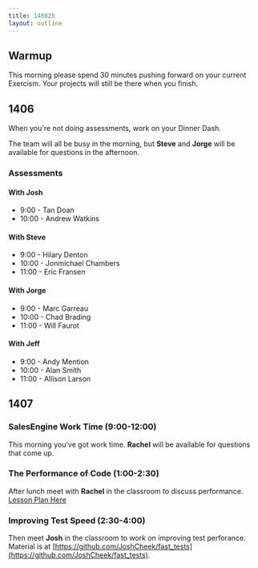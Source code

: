 ```yaml
---
title: 140825
layout: outline
---
```


## Warmup

This morning please spend 30 minutes pushing forward on your current Exercism.
Your projects will still be there when you finish.

## 1406

When you're not doing assessments, work on your Dinner Dash.

The team will all be busy in the morning, but **Steve** and **Jorge** will
be available for questions in the afternoon.

### Assessments

#### With Josh

* 9:00 - Tan Doan
* 10:00 - Andrew Watkins

#### With Steve

* 9:00 - Hilary Denton
* 10:00 - Jonmichael Chambers
* 11:00 - Eric Fransen

#### With Jorge

* 9:00 - Marc Garreau
* 10:00 - Chad Brading
* 11:00 - Will Faurot

#### With Jeff

* 9:00 - Andy Mention
* 10:00 - Alan Smith
* 11:00 - Allison Larson

## 1407

### SalesEngine Work Time (9:00-12:00)

This morning you've got work time. **Rachel** will be available for questions
that come up.

### The Performance of Code (1:00-2:30)

After lunch meet with **Rachel** in the classroom to discuss performance.
[Lesson Plan Here](https://github.com/turingschool/lesson_plans/blob/master/ruby_01-object_oriented_programming_with_ruby/performance_of_code.markdown)

### Improving Test Speed (2:30-4:00)

Then meet **Josh** in the classroom to work on improving test perforance.
Material is at [https://github.com/JoshCheek/fast_tests](https://github.com/JoshCheek/fast_tests).
